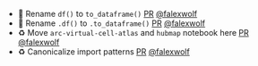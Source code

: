 - 🚚 Rename `df()` to `to_dataframe()` [PR](https://github.com/laminlabs/lamin-usecases/pull/212) [@falexwolf](https://github.com/falexwolf)
- 🚚 Rename `.df()` to `.to_dataframe()` [PR](https://github.com/laminlabs/cellxgene-lamin/pull/132) [@falexwolf](https://github.com/falexwolf)
- ♻️ Move `arc-virtual-cell-atlas` and `hubmap` notebook here [PR](https://github.com/laminlabs/lamin-usecases/pull/209) [@falexwolf](https://github.com/falexwolf)
- ♻️ Canonicalize import patterns [PR](https://github.com/laminlabs/lamin-mlops/pull/31) [@falexwolf](https://github.com/falexwolf)
